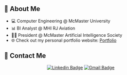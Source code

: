 ## 👋 About Me

- :computer: Computer Engineering @ McMaster University
- :bar_chart: BI Analyst @ MHI RJ Aviation
- :man_teacher:  President @ McMaster Artificial Intelligence Society
- :globe_with_meridians:  Check out my personal portfolio website: [Portfolio](https://connorusaty.github.io/)


## 📧 Contact Me 
<div align="center">
 
[![Linkedin Badge](https://img.shields.io/badge/-Connor%20Usaty-blue?style=for-the-badge&logo=Linkedin&logoColor=white)](https://www.linkedin.com/in/connor-usaty/)
[![Gmail Badge](https://img.shields.io/badge/Email_me!-D14836?style=for-the-badge&logo=Gmail&logoColor=white)](mailto:usatyc@mcmaster.ca)
 
 </div>
